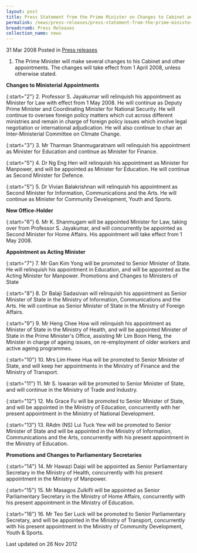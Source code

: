 ```yaml
---
layout: post
title: Press Statement from the Prime Minister on Changes to Cabinet and Other Appointments
permalink: /news/press-releases/press-statement-from-the-prime-minister-on-changes-to-cabinet-and-other-appointments
breadcrumb: Press Releases
collection_name: news
---
```


31 Mar 2008 Posted in [Press releases](/news/press-releases)

1. The Prime Minister will make several changes to his Cabinet and other appointments. The changes will take effect from 1 April 2008, unless otherwise stated.

**Changes to Ministerial Appointments** 

{:start="2"}
2. Professor S. Jayakumar will relinquish his appointment as Minister for Law with effect from 1 May 2008. He will continue as Deputy Prime Minister and Coordinating Minister for National Security. He will continue to oversee foreign policy matters which cut across different ministries and remain in charge of foreign policy issues which involve legal negotiation or international adjudication. He will also continue to chair an Inter-Ministerial Committee on Climate Change.

{:start="3"}
3. Mr Tharman Shanmugaratnam will relinquish his appointment as Minister for Education and continue as Minister for Finance.

{:start="5"}
4. Dr Ng Eng Hen will relinquish his appointment as Minister for Manpower, and will be appointed as Minister for Education. He will continue as Second Minister for Defence.

{:start="5"}
5. Dr Vivian Balakrishnan will relinquish his appointment as Second Minister for Information, Communications and the Arts. He will continue as Minister for Community Development, Youth and Sports.


**New Office-Holder** 

{:start="6"}
6. Mr K. Shanmugam will be appointed Minister for Law, taking over from Professor S. Jayakumar, and will concurrently be appointed as Second Minister for Home Affairs. His appointment will take effect from 1 May 2008.


**Appointment as Acting Minister**

{:start="7"}
7. Mr Gan Kim Yong will be promoted to Senior Minister of State. He will relinquish his appointment in Education, and will be appointed as the Acting Minister for Manpower.
Promotions and Changes to Ministers of State

{:start="8"}
8. Dr Balaji Sadasivan will relinquish his appointment as Senior Minister of State in the Ministry of Information, Communications and the Arts. He will continue as Senior Minister of State in the Ministry of Foreign Affairs.

{:start="9"}
9. Mr Heng Chee How will relinquish his appointment as Minister of State in the Ministry of Health, and will be appointed Minister of State in the Prime Minister's Office, assisting Mr Lim Boon Heng, the Minister in charge of ageing issues, on re-employment of older workers and active ageing programmes.

{:start="10"}
10. Mrs Lim Hwee Hua will be promoted to Senior Minister of State, and will keep her appointments in the Ministry of Finance and the Ministry of Transport.

{:start="11"}
11. Mr S. Iswaran will be promoted to Senior Minister of State, and will continue in the Ministry of Trade and Industry.

{:start="12"}
12. Ms Grace Fu will be promoted to Senior Minister of State, and will be appointed in the Ministry of Education, concurrently with her present appointment in the Ministry of National Development.

{:start="13"}
13. RAdm (NS) Lui Tuck Yew will be promoted to Senior Minister of State and will be appointed in the Ministry of Information, Communications and the Arts, concurrently with his present appointment in the Ministry of Education.

**Promotions and Changes to Parliamentary Secretaries**

{:start="14"}
14. Mr Hawazi Daipi will be appointed as Senior Parliamentary Secretary in the Ministry of Health, concurrently with his present appointment in the Ministry of Manpower.

{:start="15"}
15. Mr Masagos Zulkifli will be appointed as Senior Parliamentary Secretary in the Ministry of Home Affairs, concurrently with his present appointment in the Ministry of Education.

{:start="16"}
16. Mr Teo Ser Luck will be promoted to Senior Parliamentary Secretary, and will be appointed in the Ministry of Transport, concurrently with his present appointment in the Ministry of Community
Development, Youth & Sports.



<p class="right-side-updated">Last updated on 26 Nov 2012</p>
